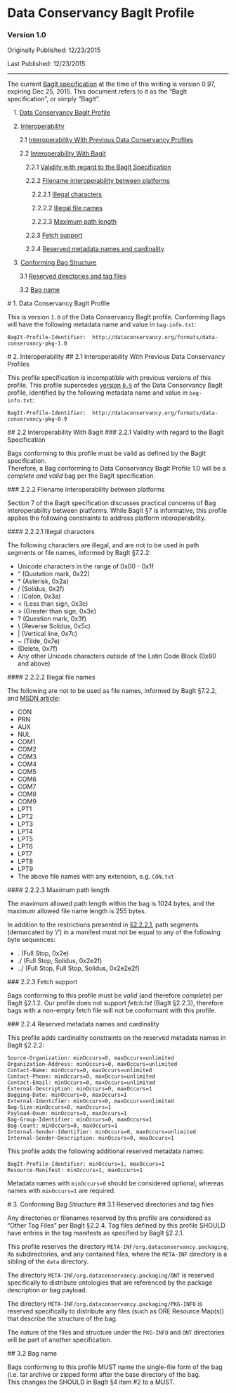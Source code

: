 # Data Conservancy BagIt Profile

### Version 1.0

Originally Published: 12/23/2015

Last Published: 12/23/2015

* * *

The current [BagIt specification][bagit-0.97] at the time of this writing is version 0.97, 
expiring Dec 25, 2015.  This document refers to it as the “BagIt 
specification”, or simply “BagIt”.

&ensp;&ensp;1. [Data Conservancy BagIt Profile](#1)

&ensp;&ensp;2. [Interoperability](#2)

&ensp;&ensp;&ensp;&ensp;2.1 [Interoperability With Previous Data Conservancy Profiles](#2.1)

&ensp;&ensp;&ensp;&ensp;2.2 [Interoperability With BagIt](#2.2)

&ensp;&ensp;&ensp;&ensp;&ensp;&ensp;2.2.1 [Validity with regard to the BagIt Specification](#2.2.1)

&ensp;&ensp;&ensp;&ensp;&ensp;&ensp;2.2.2 [Filename interoperability between platforms](#2.2.2)

&ensp;&ensp;&ensp;&ensp;&ensp;&ensp;&ensp;&ensp;2.2.2.1 [Illegal characters](#2.2.2.1)

&ensp;&ensp;&ensp;&ensp;&ensp;&ensp;&ensp;&ensp;2.2.2.2 [Illegal file names](#2.2.2.2)

&ensp;&ensp;&ensp;&ensp;&ensp;&ensp;&ensp;&ensp;2.2.2.3 [Maximum path length](#2.2.2.3)

&ensp;&ensp;&ensp;&ensp;&ensp;&ensp;2.2.3 [Fetch support](#2.2.3)

&ensp;&ensp;&ensp;&ensp;&ensp;&ensp;2.2.4 [Reserved metadata names and cardinality](#2.2.4)

&ensp;&ensp;3. [Conforming Bag Structure](#3)

&ensp;&ensp;&ensp;&ensp;3.1 [Reserved directories and tag files](#3.1)

&ensp;&ensp;&ensp;&ensp;3.2 [Bag name](#3.2)

<a name="#1"/>
# 1. Data Conservancy BagIt Profile

This is version `1.0` of the Data Conservancy BagIt profile.  Conforming Bags will 
have the following metadata name and value in `bag-info.txt`:

    BagIt-Profile-Identifier:  http://dataconservancy.org/formats/data-conservancy-pkg-1.0
    
<a name="#2"/>    
# 2. Interoperability

<a name="#2.1"/>
## 2.1 Interoperability With Previous Data Conservancy Profiles

This profile specification is incompatible with previous versions of this profile. 
This profile supercedes [version `0.9`][bagit-profile-0.9] of the Data Conservancy BagIt profile, identified 
by the following metadata name and value in `bag-info.txt`:

    BagIt-Profile-Identifier:  http://dataconservancy.org/formats/data-conservancy-pkg-0.9
   
<a name="#2.2"/>   
## 2.2 Interoperability With BagIt

<a name="#2.2.1"/>
### 2.2.1 Validity with regard to the BagIt Specification

Bags conforming to this profile must be valid as defined by the BagIt specification.  
Therefore, a Bag conforming to Data Conservancy BagIt Profile 1.0 will be a 
_complete and valid_ bag per the BagIt specification.

<a name="#2.2.2"/>
### 2.2.2 Filename interoperability between platforms

Section 7 of the BagIt specification discusses practical concerns of Bag 
interoperability between platforms.  While BagIt §7 is informative, this 
profile applies the following constraints to address platform interoperability.

<a name="#2.2.2.1"/>
#### 2.2.2.1 Illegal characters

The following characters are illegal, and are not to be used in path segments 
or file names, informed by BagIt §7.2.2:

* Unicode characters in the range of 0x00 - 0x1f
* “ (Quotation mark, 0x22)
* \* (Asterisk, 0x2a)
* / (Solidus, 0x2f)
* : (Colon, 0x3a)
* < (Less than sign, 0x3c)
* \> (Greater than sign, 0x3e)
* ? (Question mark, 0x3f)
* \ (Reverse Solidus, 0x5c)
* | (Vertical line, 0x7c)
* ~ (Tilde, 0x7e)
* (Delete, 0x7f)
* Any other Unicode characters outside of the Latin Code Block (0x80 and above) 

<a name="#2.2.2.2"/>
#### 2.2.2.2 Illegal file names

The following are not to be used as file names, informed by BagIt §7.2.2, 
and [MSDN article][msdn]:

* CON 
* PRN
* AUX
* NUL
* COM1
* COM2
* COM3
* COM4
* COM5
* COM6
* COM7
* COM8
* COM9
* LPT1
* LPT2
* LPT3
* LPT4
* LPT5
* LPT6
* LPT7
* LPT8
* LPT9
* The above file names with any extension, e.g. `CON.txt`

<a name="#2.2.2.3"/>
#### 2.2.2.3 Maximum path length

The maximum allowed path length within the bag is 1024 bytes, and the maximum 
allowed file name length is 255 bytes.

In addition to the restrictions presented in [§2.2.2.1](#2.2.2.1), path segments (demarcated 
by ‘/’) in a manifest must not be equal to any of the following byte sequences:

* . (Full Stop, 0x2e)
* ./ (Full Stop, Solidus, 0x2e2f)
* ../ (Full Stop, Full Stop, Solidus, 0x2e2e2f)

<a name="#2.2.3"/>
### 2.2.3 Fetch support

Bags conforming to this profile must be _valid_ (and therefore _complete_) per 
BagIt §2.1.2.  Our profile does not support _fetch.txt_ (BagIt §2.2.3), 
therefore bags with a non-empty fetch file will not be conformant with this profile.

<a name="#2.2.4"/>
### 2.2.4 Reserved metadata names and cardinality

This profile adds cardinality constraints on the reserved metadata names in BagIt §2.2.2:

    Source-Organization: minOccurs=0, maxOccurs=unlimited
    Organization-Address: minOccurs=0, maxOccurs=unlimited
    Contact-Name: minOccurs=0, maxOccurs=unlimited
    Contact-Phone: minOccurs=0, maxOccurs=unlimited
    Contact-Email: minOccurs=0, maxOccurs=unlimited
    External-Description: minOccurs=0, maxOccurs=1
    Bagging-Date: minOccurs=0, maxOccurs=1
    External-Identifier: minOccurs=0, maxOccurs=unlimited
    Bag-Size:minOccurs=0, maxOccurs=1
    Payload-Oxum: minOccurs=0, maxOccurs=1
    Bag-Group-Identifier: minOccurs=0, maxOccurs=1
    Bag-Count: minOccurs=0, maxOccurs=1
    Internal-Sender-Identifier: minOccurs=0, maxOccurs=unlimited
    Internal-Sender-Description: minOccurs=0, maxOccurs=1

This profile adds the following additional reserved metadata names:

    BagIt-Profile-Identifier: minOccurs=1, maxOccurs=1
    Resource-Manifest: minOccurs=1, maxOccurs=1

Metadata names with `minOccurs=0` should be considered optional, 
whereas names with `minOccurs=1` are required.

<a name="#3"/>
# 3. Conforming Bag Structure

<a name="#3.1"/>
## 3.1 Reserved directories and tag files

Any directories or filenames reserved by this profile are considered as 
“Other Tag Files” per BagIt §2.2.4.  Tag files defined by this profile 
SHOULD have entries in the tag manifests as specified by BagIt §2.2.1.

This profile reserves the directory `META-INF/org.dataconservancy.packaging`, 
its subdirectories, and any contained files, where the `META-INF` directory 
is a sibling of the `data` directory.  

The directory `META-INF/org.dataconservancy.packaging/ONT` is reserved 
specifically to distribute ontologies that are referenced by the package 
description or bag payload.

The directory `META-INF/org.dataconservancy.packaging/PKG-INFO` is 
reserved specifically to distribute any files (such as ORE 
Resource Map(s)) that describe the structure of the bag.

The nature of the files and structure under the `PKG-INFO` and `ONT` 
directories will be part of another specification.

<a name="#3.2"/>
## 3.2 Bag name

Bags conforming to this profile MUST name the single-file form of the 
bag (i.e. tar archive or zipped form) after the base directory of the bag.  
This changes the SHOULD in BagIt §4 item #2 to a MUST.

[bagit-0.97]: https://tools.ietf.org/html/draft-kunze-bagit-11
[bagit-profile-0.9]: http://dataconservancy.org/wp-content/uploads/2013/08/Package-DCS-BagIt-Specification-DRAFT-2013-08-09.pdf
[msdn]: http://msdn.microsoft.com/en-us/library/aa365247.aspx
